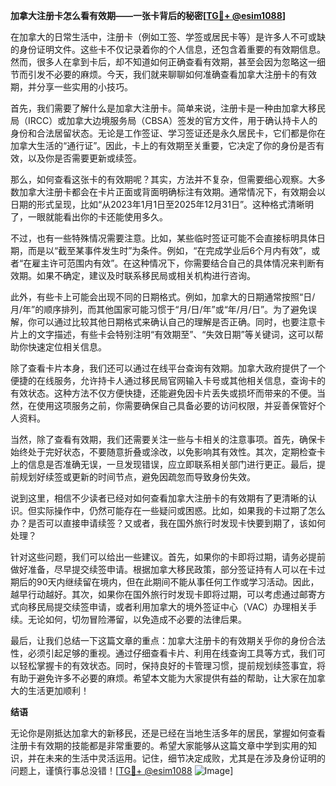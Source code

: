 **加拿大注册卡怎么看有效期——一张卡背后的秘密[[TG💪+ @esim1088](https://t.me/s/esim1088)]**

在加拿大的日常生活中，注册卡（例如工签、学签或居民卡等）是许多人不可或缺的身份证明文件。这些卡不仅记录着你的个人信息，还包含着重要的有效期信息。然而，很多人在拿到卡后，却不知道如何正确查看有效期，甚至会因为忽略这一细节而引发不必要的麻烦。今天，我们就来聊聊如何准确查看加拿大注册卡的有效期，并分享一些实用的小技巧。

首先，我们需要了解什么是加拿大注册卡。简单来说，注册卡是一种由加拿大移民局（IRCC）或加拿大边境服务局（CBSA）签发的官方文件，用于确认持卡人的身份和合法居留状态。无论是工作签证、学习签证还是永久居民卡，它们都是你在加拿大生活的“通行证”。因此，卡上的有效期至关重要，它决定了你的身份是否有效，以及你是否需要更新或续签。

那么，如何查看这张卡的有效期呢？其实，方法并不复杂，但需要细心观察。大多数加拿大注册卡都会在卡片正面或背面明确标注有效期。通常情况下，有效期会以日期的形式呈现，比如“从2023年1月1日至2025年12月31日”。这种格式清晰明了，一眼就能看出你的卡还能使用多久。

不过，也有一些特殊情况需要注意。比如，某些临时签证可能不会直接标明具体日期，而是以“截至某事件发生时”为条件。例如，“在完成学业后6个月内有效”，或者“在雇主许可范围内有效”。在这种情况下，你需要结合自己的具体情况来判断有效期。如果不确定，建议及时联系移民局或相关机构进行咨询。

此外，有些卡上可能会出现不同的日期格式。例如，加拿大的日期通常按照“日/月/年”的顺序排列，而其他国家可能习惯于“月/日/年”或“年/月/日”。为了避免误解，你可以通过比较其他日期格式来确认自己的理解是否正确。同时，也要注意卡片上的文字描述，有些卡会特别注明“有效期至”、“失效日期”等关键词，这可以帮助你快速定位相关信息。

除了查看卡片本身，我们还可以通过在线平台查询有效期。加拿大政府提供了一个便捷的在线服务，允许持卡人通过移民局官网输入卡号或其他相关信息，查询卡的有效状态。这种方法不仅方便快捷，还能避免因卡片丢失或损坏而带来的不便。当然，在使用这项服务之前，你需要确保自己具备必要的访问权限，并妥善保管好个人资料。

当然，除了查看有效期，我们还需要关注一些与卡相关的注意事项。首先，确保卡始终处于完好状态，不要随意折叠或涂改，以免影响其有效性。其次，定期检查卡上的信息是否准确无误，一旦发现错误，应立即联系相关部门进行更正。最后，提前规划好续签或更新的时间节点，避免因疏忽而导致身份失效。

说到这里，相信不少读者已经对如何查看加拿大注册卡的有效期有了更清晰的认识。但实际操作中，仍然可能存在一些疑问或困惑。比如，如果我的卡过期了怎么办？是否可以直接申请续签？又或者，我在国外旅行时发现卡快要到期了，该如何处理？

针对这些问题，我们可以给出一些建议。首先，如果你的卡即将过期，请务必提前做好准备，尽早提交续签申请。根据加拿大移民政策，部分签证持有人可以在卡过期后的90天内继续留在境内，但在此期间不能从事任何工作或学习活动。因此，越早行动越好。其次，如果你在国外旅行时发现卡即将过期，可以考虑通过邮寄方式向移民局提交续签申请，或者利用加拿大的境外签证中心（VAC）办理相关手续。无论如何，切勿冒险滞留，以免造成不必要的法律后果。

最后，让我们总结一下这篇文章的重点：加拿大注册卡的有效期关乎你的身份合法性，必须引起足够的重视。通过仔细查看卡片、利用在线查询工具等方式，我们可以轻松掌握卡的有效状态。同时，保持良好的卡管理习惯，提前规划续签事宜，将有助于避免许多不必要的麻烦。希望本文能为大家提供有益的帮助，让大家在加拿大的生活更加顺利！

**结语**

无论你是刚抵达加拿大的新移民，还是已经在当地生活多年的居民，掌握如何查看注册卡有效期的技能都是非常重要的。希望大家能够从这篇文章中学到实用的知识，并在未来的生活中灵活运用。记住，细节决定成败，尤其是在涉及身份证明的问题上，谨慎行事总没错！[[TG💪+ @esim1088](https://t.me/s/esim1088) ![Image](https://i.postimg.cc/4NQfJmqS/Snipaste-2025-05-13-00-14-12.png)]